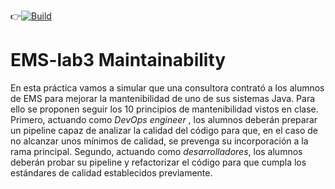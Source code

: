 :point_right:[![Build](https://github.com/ETSISI-EMS/ems2025-lab-3-mantenibilidad-equipo_diego_victor/actions/workflows/main.yml/badge.svg)](https://github.com/ETSISI-EMS/ems2025-lab-3-mantenibilidad-equipo_diego_victor/actions/workflows/main.yml)

# EMS-lab3 Maintainability

En esta práctica vamos a simular que una consultora contrató a los alumnos de EMS para mejorar la mantenibilidad de uno de sus sistemas Java. Para ello se proponen seguir los 10 principios de mantenibilidad vistos en clase. Primero, actuando como *DevOps engineer* , los alumnos deberán preparar un pipeline capaz de analizar la calidad del código para que, en el caso de no alcanzar unos mínimos de calidad, se prevenga su incorporación a la rama principal. Segundo, actuando como *desarrolladores*, los alumnos deberán probar su pipeline y refactorizar el código para que cumpla los estándares de calidad establecidos previamente.     
